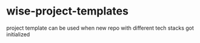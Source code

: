 # wise-project-templates
project template can be used when new repo with different tech stacks got initialized
